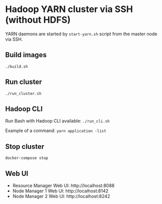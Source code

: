 # Hadoop YARN cluster via SSH (without HDFS)
YARN daemons are started by `start-yarn.sh` script from the master node via SSH.

## Build images
`./build.sh`

## Run cluster
`./run_cluster.sh`

## Hadoop CLI
Run Bash with Hadoop CLI available: `./run_cli.sh`

Example of a command: `yarn application -list`

## Stop cluster
`docker-compose stop`

## Web UI
- Resource Manager Web UI: http://localhost:8088
- Node Manager 1 Web UI: http://localhost:8142
- Node Manager 2 Web UI: http://localhost:8242
